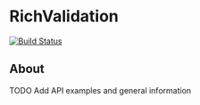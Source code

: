 # RichValidation
[![Build Status](https://travis-ci.org/kotovdv/RichValidation.svg?branch=development)](https://travis-ci.org/kotovdv/RichValidation)

## About

TODO Add API examples and general information
